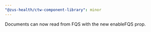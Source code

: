```yaml
---
"@zus-health/ctw-component-library": minor
---
```


Documents can now read from FQS with the new enableFQS prop.
